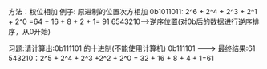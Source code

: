 方法：权位相加
例子: 	原进制的位置次方相加
					0b1011011: 2^6 + 2^4 + 2^3 + 2^1 + 2^0 =64 + 16 + 8 + 2 + 1= 91
					  6543210-->逆序位置(对0b后的数据进行逆序排序，从0开始)
					  
习题:请计算出:0b111101 的十进制(不能使用计算机)
					0b111101   ---> 最终结果:61 
	                    543210：2^5 + 2^4 + 2^3 +2^2 + 2^0 = 32 + 16 + 8 + 4 + 1=61	